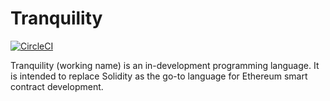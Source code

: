 # Tranquility

[![CircleCI](https://circleci.com/gh/sz-piotr/tranquility.svg?style=svg)](https://circleci.com/gh/sz-piotr/tranquility)

Tranquility (working name) is an in-development programming language. It is intended to replace Solidity as the go-to language for Ethereum smart contract development.
